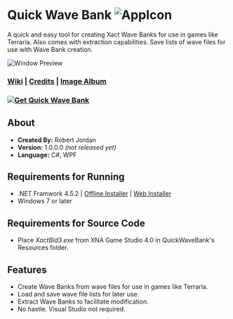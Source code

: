# Quick Wave Bank ![AppIcon](http://i.imgur.com/kFThU0Z.png)
A quick and easy tool for creating Xact Wave Banks for use in games like Terraria. Also comes with extraction capabilities. Save lists of wave files for use with Wave Bank creation.

![Window Preview](http://i.imgur.com/MMTTIJU.png)

### [Wiki](https://github.com/trigger-death/QuickWaveBank/wiki) | [Credits](https://github.com/trigger-death/QuickWaveBank/wiki/Credits) | [Image Album](http://imgur.com/a/9K2vT)

### [![Get Quick Wave Bank](http://i.imgur.com/4pljyZm.png)](https://github.com/trigger-death/QuickWaveBank/releases/tag/1.0.0.0)

## About

* **Created By:** Robert Jordan
* **Version:** 1.0.0.0 *(not released yet)*
* **Language:** C#, WPF

## Requirements for Running
* .NET Framwork 4.5.2 | [Offline Installer](https://www.microsoft.com/en-us/download/details.aspx?id=42642) | [Web Installer](https://www.microsoft.com/en-us/download/details.aspx?id=42643)
* Windows 7 or later

## Requirements for Source Code
* Place *XactBld3.exe* from XNA Game Studio 4.0 in QuickWaveBank's Resources folder.

## Features
* Create Wave Banks from wave files for use in games like Terraria.
* Load and save wave file lists for later use.
* Extract Wave Banks to facilitate modification.
* No hastle. Visual Studio not required.
